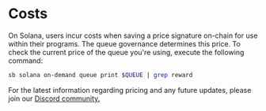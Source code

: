 # Costs

On Solana, users incur costs when saving a price signature on-chain for use within their programs. The queue governance determines this price. To check the current price of the queue you're using, execute the following command:

```bash
sb solana on-demand queue print $QUEUE | grep reward
```

For the latest information regarding pricing and any future updates, please join our [Discord community.](https://discord.gg/switchboardxyz)
